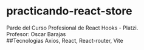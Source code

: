 # practicando-react-store
Parde del Curso Profesional de React Hooks - Platzi.<br>
Profesor: Oscar Barajas<br>
##Tecnologias
Axios, React, React-router, Vite
